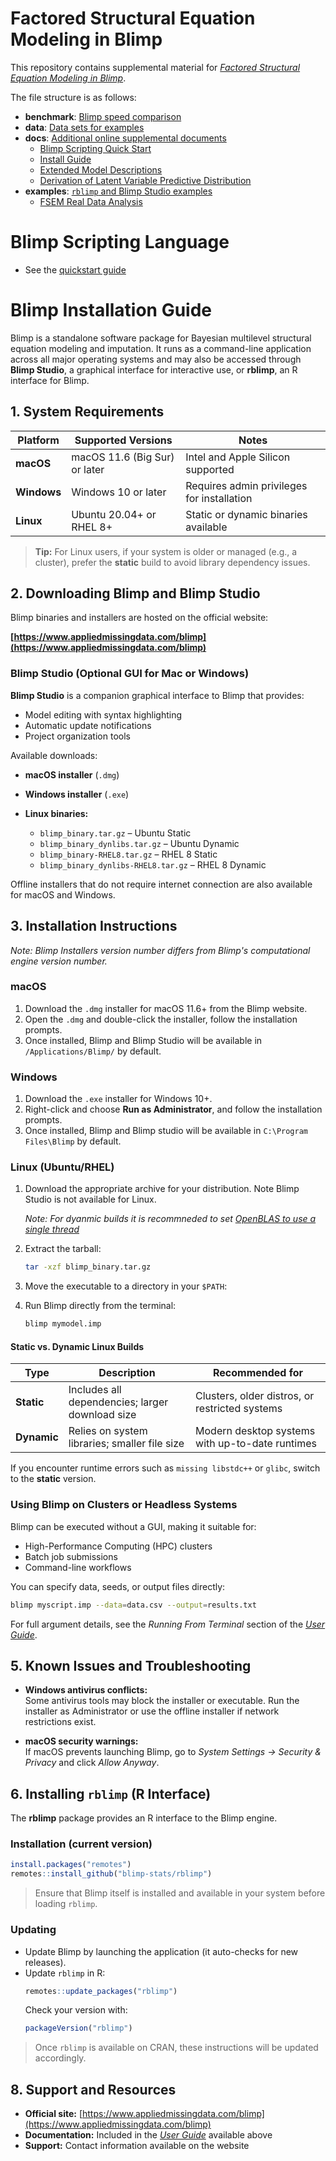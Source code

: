 # Factored Structural Equation Modeling in Blimp

This repository contains supplemental material for [*Factored Structural Equation Modeling in Blimp*](https://osf.io/qrza9).

The file structure is as follows:

- **benchmark**: [Blimp speed comparison](benchmark)
- **data**: [Data sets for examples](data)
- **docs**: [Additional online supplemental documents](docs)
  - [Blimp Scripting Quick Start](docs/Blimp%20Scripting%20Quick%20Start.pdf)
  - [Install Guide](docs/Blimp%20Install%20Guide.pdf)
  - [Extended Model Descriptions](docs/Extended%20Model%20Descriptions.pdf)
  - [Derivation of Latent Variable Predictive Distribution](docs/Derivation%20of%20Latent%20Variable%20Predictive%20Distribution.pdf)
- **examples**: [`rblimp` and Blimp Studio examples](examples)
  - [FSEM Real Data Analysis](examples/FSEM%20Real%20Data%20Analysis.pdf)

# Blimp Scripting Language

- See the [quickstart guide](docs/QUICKSTART.md)

# Blimp Installation Guide

Blimp is a standalone software package for Bayesian multilevel structural equation modeling and imputation. It runs as a command-line application across all major operating systems and may also be accessed through **Blimp Studio**, a graphical interface for interactive use, or **rblimp**, an R interface for Blimp.

## 1. System Requirements

| Platform  | Supported Versions | Notes |
|------------|--------------------|-------|
| **macOS** | macOS 11.6 (Big Sur) or later | Intel and Apple Silicon supported |
| **Windows** | Windows 10 or later | Requires admin privileges for installation |
| **Linux** | Ubuntu 20.04+ or RHEL 8+ | Static or dynamic binaries available |

> **Tip:** For Linux users, if your system is older or managed (e.g., a cluster), prefer the **static** build to avoid library dependency issues.

## 2. Downloading Blimp and Blimp Studio

Blimp binaries and installers are hosted on the official website:

**[https://www.appliedmissingdata.com/blimp](https://www.appliedmissingdata.com/blimp)**


### Blimp Studio (Optional GUI for Mac or Windows)

**Blimp Studio** is a companion graphical interface to Blimp that provides:
- Model editing with syntax highlighting  
- Automatic update notifications  
- Project organization tools


Available downloads:

- **macOS installer** (`.dmg`)
- **Windows installer** (`.exe`)
- **Linux binaries:**

   - `blimp_binary.tar.gz` – Ubuntu Static  
   - `blimp_binary_dynlibs.tar.gz` – Ubuntu Dynamic  
   - `blimp_binary-RHEL8.tar.gz` – RHEL 8 Static  
   - `blimp_binary_dynlibs-RHEL8.tar.gz` – RHEL 8 Dynamic  

Offline installers that do not require internet connection are also available for macOS and Windows.

## 3. Installation Instructions

_Note: Blimp Installers version number differs from Blimp's computational engine version number._

### macOS
1. Download the `.dmg` installer for macOS 11.6+ from the Blimp website.
2. Open the `.dmg` and double-click the installer, follow the installation prompts.
3. Once installed, Blimp and Blimp Studio will be available in `/Applications/Blimp/` by default.

### Windows
1. Download the `.exe` installer for Windows 10+.
2. Right-click and choose **Run as Administrator**, and follow the installation prompts.
3. Once installed, Blimp and Blimp studio will be available in `C:\Program Files\Blimp` by default.


### Linux (Ubuntu/RHEL)
1. Download the appropriate archive for your distribution. Note Blimp Studio is not available for Linux.
   
   _Note: For dyanmic builds it is recommneded to set [OpenBLAS to use a single thread](https://github.com/OpenMathLib/OpenBLAS/wiki/Faq/a15b786986841d2e4e4e84e3f2ecff9c3b263b32#how-can-i-use-openblas-in-multi-threaded-applications)_
3. Extract the tarball:
   ```bash
   tar -xzf blimp_binary.tar.gz
   ```
4. Move the executable to a directory in your `$PATH`:

5. Run Blimp directly from the terminal:
   ```bash
   blimp mymodel.imp
   ```

#### Static vs. Dynamic Linux Builds

| Type | Description | Recommended for |
|------|--------------|----------------|
| **Static** | Includes all dependencies; larger download size | Clusters, older distros, or restricted systems |
| **Dynamic** | Relies on system libraries; smaller file size | Modern desktop systems with up-to-date runtimes |

If you encounter runtime errors such as `missing libstdc++` or `glibc`, switch to the **static** version.

### Using Blimp on Clusters or Headless Systems

Blimp can be executed without a GUI, making it suitable for:
- High-Performance Computing (HPC) clusters
- Batch job submissions
- Command-line workflows

You can specify data, seeds, or output files directly:
```bash
blimp myscript.imp --data=data.csv --output=results.txt
```

For full argument details, see the *Running From Terminal* section of the [*User Guide*](https://docs.google.com/document/d/1D3MS79CakuX9mVVvGH13B5nRd9XLttp69oGsvrIRK64/view?tab=t.0).

## 5. Known Issues and Troubleshooting

- **Windows antivirus conflicts:**  
  Some antivirus tools may block the installer or executable. Run the installer as Administrator or use the offline installer if network restrictions exist.

- **macOS security warnings:**  
  If macOS prevents launching Blimp, go to *System Settings → Security & Privacy* and click *Allow Anyway*.

## 6. Installing `rblimp` (R Interface)

The **rblimp** package provides an R interface to the Blimp engine.

### Installation (current version)
```r
install.packages("remotes")
remotes::install_github("blimp-stats/rblimp")
```

> Ensure that Blimp itself is installed and available in your system before loading `rblimp`.

### Updating
- Update Blimp by launching the application (it auto-checks for new releases).  
- Update `rblimp` in R:
  ```r
  remotes::update_packages("rblimp")
  ```
  Check your version with:
  ```r
  packageVersion("rblimp")
  ```

> Once `rblimp` is available on CRAN, these instructions will be updated accordingly.

## 8. Support and Resources

- **Official site:** [https://www.appliedmissingdata.com/blimp](https://www.appliedmissingdata.com/blimp)  
- **Documentation:** Included in the [*User Guide*](https://docs.google.com/document/d/1D3MS79CakuX9mVVvGH13B5nRd9XLttp69oGsvrIRK64/view?tab=t.0) available above
- **Support:** Contact information available on the website  

